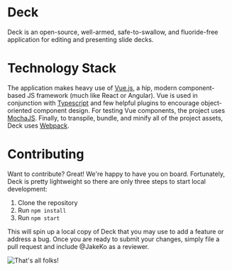 # Deck
Deck is an open-source, well-armed, safe-to-swallow, and fluoride-free application for editing and presenting slide decks.

# Technology Stack
The application makes heavy use of [Vue.js](https://vuejs.org/), a hip, modern component-based JS framework (much like React or Angular). Vue is used in conjunction with [Typescript](https://www.typescriptlang.org/) and few helpful plugins to encourage object-oriented component design. For testing Vue components, the project uses [MochaJS](https://mochajs.org/). Finally, to transpile, bundle, and minify all of the project assets, Deck uses [Webpack](https://webpack.js.org/).

# Contributing
Want to contribute? Great! We're happy to have you on board. Fortunately, Deck is pretty lightweight so there are only three steps to start local development:
1. Clone the repository
2. Run `npm install`
3. Run `npm start` 

This will spin up a local copy of Deck that you may use to add a feature or address a bug. Once you are ready to submit your changes, simply file a pull request and include @JakeKo as a reviewer.

![That's all folks!](https://media.giphy.com/media/lD76yTC5zxZPG/giphy.gif)
